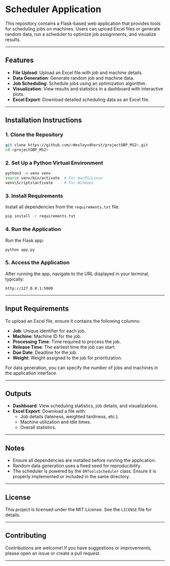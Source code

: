 # Scheduler Application

This repository contains a Flask-based web application that provides tools for scheduling jobs on machines. Users can upload Excel files or generate random data, run a scheduler to optimize job assignments, and visualize results.

---

## Features
- **File Upload**: Upload an Excel file with job and machine details.
- **Data Generation**: Generate random job and machine data.
- **Job Scheduling**: Schedule jobs using an optimization algorithm.
- **Visualization**: View results and statistics in a dashboard with interactive plots.
- **Excel Export**: Download detailed scheduling data as an Excel file.

---

## Installation Instructions

### 1. Clone the Repository
```bash
git clone https://github.com/<Wesleyvdhorst/projectOBP_MS2>.git
cd <projectOBP_MS2>
```

### 2. Set Up a Python Virtual Environment
```bash
python3 -m venv venv
source venv/bin/activate  # For macOS/Linux
venv\Scripts\activate     # For Windows
```

### 3. Install Requirements
Install all dependencies from the `requirements.txt` file.
```bash
pip install -r requirements.txt
```

### 4. Run the Application
Run the Flask app:
```bash
python app.py
```

### 5. Access the Application
After running the app, navigate to the URL displayed in your terminal, typically:
```
http://127.0.0.1:5000
```

---

## Input Requirements
To upload an Excel file, ensure it contains the following columns:
- **Job**: Unique identifier for each job.
- **Machine**: Machine ID for the job.
- **Processing Time**: Time required to process the job.
- **Release Time**: The earliest time the job can start.
- **Due Date**: Deadline for the job.
- **Weight**: Weight assigned to the job for prioritization.

For data generation, you can specify the number of jobs and machines in the application interface.

---

## Outputs
- **Dashboard**: View scheduling statistics, job details, and visualizations.
- **Excel Export**: Download a file with:
  - Job details (lateness, weighted tardiness, etc.).
  - Machine utilization and idle times.
  - Overall statistics.

---

## Notes
- Ensure all dependencies are installed before running the application.
- Random data generation uses a fixed seed for reproducibility.
- The scheduler is powered by the `ORToolsScheduler` class. Ensure it is properly implemented or included in the same directory.

---

## License
This project is licensed under the MIT License. See the `LICENSE` file for details.

---

## Contributing
Contributions are welcome! If you have suggestions or improvements, please open an issue or create a pull request.

---

